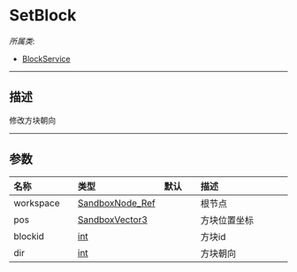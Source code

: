 # SetBlock

*所属类*:
* [BlockService](/Api/Classes/Build/BlockService.md)
------------------------------------------------------------------------------------------
## 描述

修改方块朝向

------------------------------------------------------------------------------------------
## 参数

|<div style="width:100px">名称</div>|<div style="width:100px">类型</div>|<div style="width:50px">默认</div>|<div style="width:350px">描述</div>|
|:---|:---|:---|:---|
|workspace|[SandboxNode_Ref](/Api/Enums/SandboxNode_Ref.md)||根节点|
|pos|[SandboxVector3](/Api/Enums/SandboxVector3.md)||方块位置坐标|
|blockid|[int](/Api/DataType/Number.md)||方块id|
|dir|[int](/Api/DataType/Number.md)||方块朝向|
